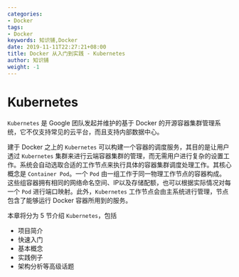 ```yaml
---
categories:
- Docker
tags:
- Docker  
keywords: 知识铺,Docker
date: 2019-11-11T22:27:21+08:00
title: Docker 从入门到实践 - Kubernetes
author: 知识铺
weight: -1
---
```


# Kubernetes

`Kubernetes` 是 Google 团队发起并维护的基于 Docker 的开源容器集群管理系统，它不仅支持常见的云平台，而且支持内部数据中心。

建于 Docker 之上的 `Kubernetes` 可以构建一个容器的调度服务，其目的是让用户透过 `Kubernetes` 集群来进行云端容器集群的管理，而无需用户进行复杂的设置工作。系统会自动选取合适的工作节点来执行具体的容器集群调度处理工作。其核心概念是 `Container Pod`。一个 `Pod` 由一组工作于同一物理工作节点的容器构成。这些组容器拥有相同的网络命名空间、IP以及存储配额，也可以根据实际情况对每一个 `Pod` 进行端口映射。此外，`Kubernetes` 工作节点会由主系统进行管理，节点包含了能够运行 Docker 容器所用到的服务。

本章将分为 5 节介绍 `Kubernetes`，包括

* 项目简介
* 快速入门
* 基本概念
* 实践例子
* 架构分析等高级话题
